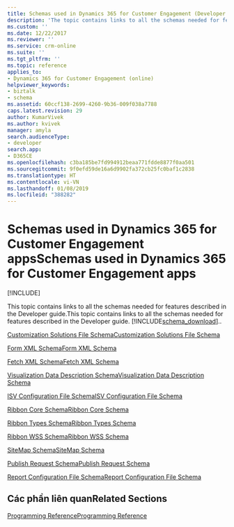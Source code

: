 ```yaml
---
title: Schemas used in Dynamics 365 for Customer Engagement (Developer Guide for Dynamics 365 for Customer Engagement apps)| MicrosoftDocs
description: 'The topic contains links to all the schemas needed for features described in the SDK documentation. '
ms.custom: ''
ms.date: 12/22/2017
ms.reviewer: ''
ms.service: crm-online
ms.suite: ''
ms.tgt_pltfrm: ''
ms.topic: reference
applies_to:
- Dynamics 365 for Customer Engagement (online)
helpviewer_keywords:
- biztalk
- schema
ms.assetid: 60ccf138-2699-4260-9b36-009f038a7788
caps.latest.revision: 29
author: KumarVivek
ms.author: kvivek
manager: amyla
search.audienceType:
- developer
search.app:
- D365CE
ms.openlocfilehash: c3ba185be7fd994912beaa771fdde8877f0aa501
ms.sourcegitcommit: 9f0efd59de16a6d9902fa372cb25fc0baf1c2838
ms.translationtype: HT
ms.contentlocale: vi-VN
ms.lasthandoff: 01/08/2019
ms.locfileid: "388282"
---
```

# <a name="schemas-used-in-dynamics-365-for-customer-engagement-apps"></a><span data-ttu-id="6cdd9-103">Schemas used in Dynamics 365 for Customer Engagement apps</span><span class="sxs-lookup"><span data-stu-id="6cdd9-103">Schemas used in Dynamics 365 for Customer Engagement apps</span></span>

[!INCLUDE[](../includes/cc_applies_to_update_9_0_0.md)]

<span data-ttu-id="6cdd9-104">This topic contains links to all the schemas needed for features described in the Developer guide.</span><span class="sxs-lookup"><span data-stu-id="6cdd9-104">This topic contains links to all the schemas needed for features described in the Developer guide.</span></span> [!INCLUDE[schema_download](../includes/schema-download.md)]<span data-ttu-id="6cdd9-105">.</span><span class="sxs-lookup"><span data-stu-id="6cdd9-105">.</span></span>
  
 [<span data-ttu-id="6cdd9-106">Customization Solutions File Schema</span><span class="sxs-lookup"><span data-stu-id="6cdd9-106">Customization Solutions File Schema</span></span>](customize-dev/customization-solutions-file-schema.md)  
  
 [<span data-ttu-id="6cdd9-107">Form XML Schema</span><span class="sxs-lookup"><span data-stu-id="6cdd9-107">Form XML Schema</span></span>](customize-dev/form-xml-schema.md)  
  
 [<span data-ttu-id="6cdd9-108">Fetch XML Schema</span><span class="sxs-lookup"><span data-stu-id="6cdd9-108">Fetch XML Schema</span></span>](org-service/fetchxml-schema.md)  
  
 [<span data-ttu-id="6cdd9-109">Visualization Data Description Schema</span><span class="sxs-lookup"><span data-stu-id="6cdd9-109">Visualization Data Description Schema</span></span>](customize-dev/visualization-data-description-schema.md)  
  
 [<span data-ttu-id="6cdd9-110">ISV Configuration File Schema</span><span class="sxs-lookup"><span data-stu-id="6cdd9-110">ISV Configuration File Schema</span></span>](customize-dev/isv-configuration-file-schema.md)  
  
 [<span data-ttu-id="6cdd9-111">Ribbon Core Schema</span><span class="sxs-lookup"><span data-stu-id="6cdd9-111">Ribbon Core Schema</span></span>](customize-dev/ribbon-core-schema.md)  
  
 [<span data-ttu-id="6cdd9-112">Ribbon Types Schema</span><span class="sxs-lookup"><span data-stu-id="6cdd9-112">Ribbon Types Schema</span></span>](customize-dev/ribbon-types-schema.md)  
  
 [<span data-ttu-id="6cdd9-113">Ribbon WSS Schema</span><span class="sxs-lookup"><span data-stu-id="6cdd9-113">Ribbon WSS Schema</span></span>](customize-dev/ribbon-wss-schema.md)  
  
 [<span data-ttu-id="6cdd9-114">SiteMap Schema</span><span class="sxs-lookup"><span data-stu-id="6cdd9-114">SiteMap Schema</span></span>](customize-dev/sitemap-schema.md)  
  
 [<span data-ttu-id="6cdd9-115">Publish Request Schema</span><span class="sxs-lookup"><span data-stu-id="6cdd9-115">Publish Request Schema</span></span>](customize-dev/publish-request-schema.md)  
  
 [<span data-ttu-id="6cdd9-116">Report Configuration File Schema</span><span class="sxs-lookup"><span data-stu-id="6cdd9-116">Report Configuration File Schema</span></span>](https://msdn.microsoft.com/library/gg334395.aspx)  
  
## <a name="related-sections"></a><span data-ttu-id="6cdd9-117">Các phần liên quan</span><span class="sxs-lookup"><span data-stu-id="6cdd9-117">Related Sections</span></span>

 [<span data-ttu-id="6cdd9-118">Programming Reference</span><span class="sxs-lookup"><span data-stu-id="6cdd9-118">Programming Reference</span></span>](programming-reference.md)
